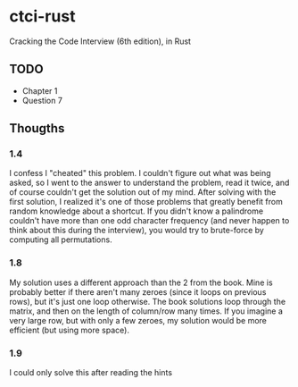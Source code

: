 # ctci-rust
Cracking the Code Interview (6th edition), in Rust

## TODO
- Chapter 1
 - Question 7

## Thougths

### 1.4

I confess I "cheated" this problem. I couldn't figure out what was being asked,
so I went to the answer to understand the problem, read it twice, and of course
couldn't get the solution out of my mind.
After solving with the first solution, I realized it's one of those problems
that greatly benefit from random knowledge about a shortcut.
If you didn't know a palindrome couldn't have more than one odd character
frequency (and never happen to think about this during the interview), you would
try to brute-force by computing all permutations.

### 1.8

My solution uses a different approach than the 2 from the book. Mine is
probably better if there aren't many zeroes (since it loops on previous rows),
but it's just one loop otherwise. The book solutions loop through the matrix,
and then on the length of column/row many times. If you imagine a very large row,
but with only a few zeroes, my solution would be more efficient (but using more
space).

### 1.9

I could only solve this after reading the hints
